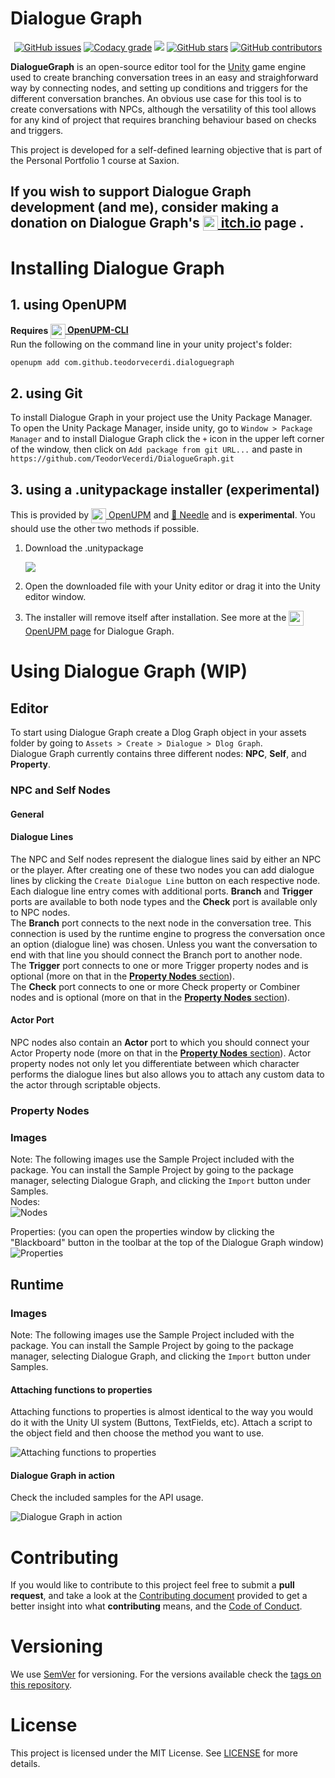 # Dialogue Graph
<p align="center">
<!--Issues--><a href="https://github.com/TeodorVecerdi/DialogueGraph/issues"><img alt="GitHub issues" src="https://img.shields.io/github/issues-raw/TeodorVecerdi/DialogueGraph?color=e62c0b&label=issues"></a>
<!--Code Quality--><a href="https://www.codacy.com/gh/TeodorVecerdi/DialogueGraph/dashboard?utm_source=github.com&amp;utm_medium=referral&amp;utm_content=TeodorVecerdi/DialogueGraph&amp;utm_campaign=Badge_Grade"><img alt="Codacy grade" src="https://app.codacy.com/project/badge/Grade/3306f4b963fa4cad9e904bb85265f0ef"></a>
<!--OpenUPM--><a href="https://openupm.com/packages/com.github.teodorvecerdi.dialoguegraph/"><img src="https://img.shields.io/npm/v/com.github.teodorvecerdi.dialoguegraph?label=openupm&amp;registry_uri=https://package.openupm.com" /></a>
<!--Stars--><a href="https://github.com/TeodorVecerdi/DialogueGraph/stargazers"><img alt="GitHub stars" src="https://img.shields.io/github/stars/TeodorVecerdi/DialogueGraph?color=FFD700"></a>
<!--Contributors--><a href="https://github.com/TeodorVecerdi/DialogueGraph/graphs/contributors"><img alt="GitHub contributors" src="https://img.shields.io/github/contributors-anon/TeodorVecerdi/DialogueGraph?color=009a00"></a>
</p>

<b>DialogueGraph</b> is an open-source editor tool for the [Unity](https://unity.com/) game engine used to create branching conversation trees in an easy and straighforward way by connecting nodes, and setting up conditions and triggers for the different conversation branches. An obvious use case for this tool is to create conversations with NPCs, although the versatility of this tool allows for any kind of project that requires branching behaviour based on checks and triggers.

This project is developed for a self-defined learning objective that is part of the Personal Portfolio 1 course at Saxion.

## If you wish to support Dialogue Graph development (and me), consider making a donation on Dialogue Graph's [<img src="Github~/resources/itch.io-app-icon.svg" height="24px" align="center" style="margin-bottom:4px"/> **itch.io**](https://teodorvecerdi.itch.io/dialogue-graph) page .

# Installing Dialogue Graph
## 1. using OpenUPM
**Requires [<img src="Github~/resources/openupm-icon-64.png" height="24px" align="center"/> OpenUPM-CLI][openupm-cli]**  
Run the following on the command line in your unity project's folder:

```sh
openupm add com.github.teodorvecerdi.dialoguegraph
```

## 2. using Git
To install Dialogue Graph in your project use the Unity Package Manager.  
To open the Unity Package Manager, inside unity, go to `Window > Package Manager` and to install Dialogue Graph click the `+` icon in the upper left corner of the window, then click on `Add package from git URL...` and paste in `https://github.com/TeodorVecerdi/DialogueGraph.git`

## 3. using a .unitypackage installer **(experimental)**
This is provided by [<img src="Github~/resources/openupm-icon-64.png" height="24px" align="center"/> OpenUPM](https://openupm.com) and [🌵 Needle](https://package-installer.glitch.me/) and is **experimental**. You should use the other two methods if possible.  
1. Download the .unitypackage  

    [![](Github~/resources/openupm_get_unitypackage.svg)](https://package-installer.glitch.me/v1/installer/OpenUPM/com.github.teodorvecerdi.dialoguegraph?registry=https%3A%2F%2Fpackage.openupm.com) 

2. Open the downloaded file with your Unity editor or drag it into the Unity editor window.
3. The installer will remove itself after installation.
See more at the [<img src="Github~/resources/openupm-icon-64.png" height="24px" align="center"/> OpenUPM page](https://openupm.com/packages/com.github.teodorvecerdi.dialoguegraph/) for Dialogue Graph.


# Using Dialogue Graph (WIP)
## Editor
To start using Dialogue Graph create a Dlog Graph object in your assets folder by going to `Assets > Create > Dialogue > Dlog Graph`.  
Dialogue Graph currently contains three different nodes: **NPC**, **Self**, and **Property**.
### NPC and Self Nodes
#### General
#### Dialogue Lines
The NPC and Self nodes represent the dialogue lines said by either an NPC or the player. After creating one of these two nodes you can add dialogue lines by clicking the `Create Dialogue Line` button on each respective node.  
Each dialogue line entry comes with additional ports. **Branch** and **Trigger** ports are available to both node types and the **Check** port is available only to NPC nodes.  
The **Branch** port connects to the next node in the conversation tree. This connection is used by the runtime engine to progress the conversation once an option (dialogue line) was chosen. Unless you want the conversation to end with that line you should connect the Branch port to another node.  
The **Trigger** port connects to one or more Trigger property nodes and is optional (more on that in the [**Property Nodes** section](#property-nodes)).  
The **Check** port connects to one or more Check property or Combiner nodes and is optional (more on that in the [**Property Nodes** section](#property-nodes)).
#### Actor Port
NPC nodes also contain an **Actor** port to which you should connect your Actor Property node (more on that in the [**Property Nodes** section](#property-nodes)). Actor property nodes not only let you differentiate between which character performs the dialogue lines but also allows you to attach any custom data to the actor through scriptable objects.
### Property Nodes
### Images
Note: The following images use the Sample Project included with the package. You can install the Sample Project by going to the package manager, selecting Dialogue Graph, and clicking the `Import` button under Samples.  
Nodes:  
![Nodes](Github~/resources/DialogueGraph_demo_graph.png)  

Properties: (you can open the properties window by clicking the "Blackboard" button in the toolbar at the top of the Dialogue Graph window)  
![Properties](Github~/resources/DialogueGraph_demo_properties.png)  

## Runtime
### Images
Note: The following images use the Sample Project included with the package. You can install the Sample Project by going to the package manager, selecting Dialogue Graph, and clicking the `Import` button under Samples.  
#### Attaching functions to properties
Attaching functions to properties is almost identical to the way you would do it with the Unity UI system (Buttons, TextFields, etc). Attach a script to the object field and then choose the method you want to use.  

![Attaching functions to properties](Github~/resources/DialogueGraph_demo_functions.gif)  
#### Dialogue Graph in action
Check the included samples for the API usage.  

![Dialogue Graph in action](Github~/resources/DialogueGraph_demo_sample.gif)  

# Contributing
If you would like to contribute to this project feel free to submit a **pull request**, and take a look at the 
[Contributing document](https://github.com/TeodorVecerdi/DialogueGraph/blob/master/Github~/CONTRIBUTING.md "CONTRIBUTING.md") provided to get a better insight into what **contributing** means, and the [Code of Conduct](https://github.com/TeodorVecerdi/DialogueGraph/blob/master/Github~/CODE_OF_CONDUCT.md).

# Versioning
We use [SemVer](http://semver.org/) for versioning. For the versions available check the [tags on this repository](https://github.com/TeodorVecerdi/DialogueGraph/tags).

# License
This project is licensed under the MIT License. See [LICENSE](https://github.com/TeodorVecerdi/DialogueGraph/blob/master/LICENSE) for more details.

[openupm-cli]: https://openupm.com/docs/getting-started.html#installing-openupm-cli

